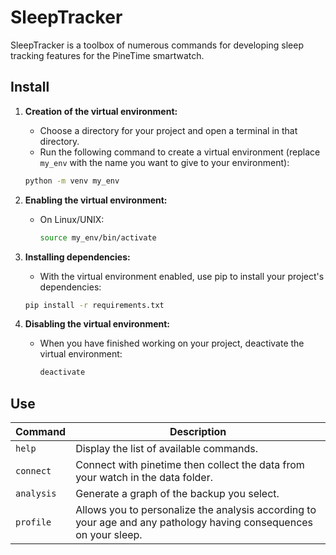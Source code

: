# SleepTracker

SleepTracker is a toolbox of numerous commands for developing sleep tracking features for the PineTime smartwatch.

## Install

1. **Creation of the virtual environment:**
	- Choose a directory for your project and open a terminal in that directory.
    - Run the following command to create a virtual environment (replace `my_env` with the name you want to give to your environment):
     ```bash
     python -m venv my_env
     ```

2. **Enabling the virtual environment:**
   - On Linux/UNIX:
     ```bash
     source my_env/bin/activate
     ```

3. **Installing dependencies:**
	- With the virtual environment enabled, use pip to install your project's dependencies:
     ```bash
     pip install -r requirements.txt
     ```

4. **Disabling the virtual environment:**
   - When you have finished working on your project, deactivate the virtual environment:
     ```bash
     deactivate
     ```

## Use

| Command               | Description                                                                                                      |
|-----------------------|------------------------------------------------------------------------------------------------------------------|
| `help`                | Display the list of available commands.                                                                          |
| `connect`             | Connect with pinetime then collect the data from your watch in the data folder.                                  |
| `analysis`            | Generate a graph of the backup you select.                                                                       |
| `profile`             | Allows you to personalize the analysis according to your age and any pathology having consequences on your sleep.|